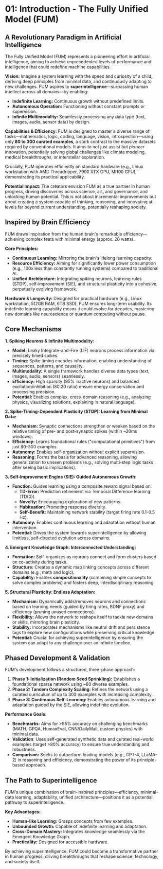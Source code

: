 # 01: Introduction - The Fully Unified Model (FUM)

## A Revolutionary Paradigm in Artificial Intelligence

The Fully Unified Model (FUM) represents a pioneering effort in artificial intelligence, aiming to achieve unprecedented levels of performance and intelligence that could redefine machine capabilities.

**Vision:**
Imagine a system learning with the speed and curiosity of a child, deriving deep principles from minimal data, and continuously adapting to new challenges. FUM aspires to **superintelligence**—surpassing human intellect across all domains—by enabling:
*   **Indefinite Learning:** Continuous growth without predefined limits.
*   **Autonomous Operation:** Functioning without constant prompts or supervision.
*   **Infinite Multimodality:** Seamlessly processing any data type (text, images, audio, sensor data) by design.

**Capabilities & Efficiency:**
FUM is designed to master a diverse range of tasks—mathematics, logic, coding, language, vision, introspection—using only **80 to 300 curated examples**, a stark contrast to the massive datasets required by conventional models. It aims to not just assist but *pioneer* innovation, potentially solving global challenges like climate modeling, medical breakthroughs, or interstellar exploration.

Crucially, FUM operates efficiently on standard hardware (e.g., Linux workstation with AMD Threadripper, 7900 XTX GPU, MI100 GPU), demonstrating its practical applicability.

**Potential Impact:**
The creators envision FUM as a true partner in human progress, driving discoveries across science, art, and governance, and unlocking human potential. This is not about incremental improvements but about creating a system capable of thinking, reasoning, and innovating at levels far beyond current understanding, potentially reshaping society.

## Inspired by Brain Efficiency

FUM draws inspiration from the human brain's remarkable efficiency—achieving complex feats with minimal energy (approx. 20 watts).

**Core Principles:**
*   **Continuous Learning:** Mirroring the brain's lifelong learning capacity.
*   **Resource Efficiency:** Aiming for significantly lower power consumption (e.g., 100x less than constantly running systems) compared to traditional AI.
*   **Unified Architecture:** Integrating spiking neurons, learning rules (STDP), self-improvement (SIE), and structural plasticity into a cohesive, perpetually evolving framework.

**Hardware & Longevity:**
Designed for practical hardware (e.g., Linux workstation, 512GB RAM, 6TB SSD), FUM ensures long-term usability. Its indefinite learning capability means it could evolve for decades, mastering new domains like neuroscience or quantum computing without pause.

## Core Mechanisms

**1. Spiking Neurons & Infinite Multimodality:**
*   **Model:** Leaky Integrate-and-Fire (LIF) neurons process information via precisely timed spikes.
*   **Timing:** Spike timing encodes information, enabling understanding of sequences, patterns, and causality.
*   **Multimodality:** A single framework handles diverse data types (text, images, audio, sensors) seamlessly.
*   **Efficiency:** High sparsity (95% inactive neurons) and balanced excitation/inhibition (80:20 ratio) ensure energy conservation and processing precision.
*   **Potential:** Enables complex, cross-domain reasoning (e.g., analyzing physics, visualizing solutions, explaining in natural language).

**2. Spike-Timing-Dependent Plasticity (STDP): Learning from Minimal Data:**
*   **Mechanism:** Synaptic connections strengthen or weaken based on the relative timing of pre- and post-synaptic spikes (within ~20ms windows).
*   **Efficiency:** Learns foundational rules ("computational primitives") from just 80-300 examples.
*   **Autonomy:** Enables self-organization without explicit supervision.
*   **Reasoning:** Forms the basis for advanced reasoning, allowing generalization to unseen problems (e.g., solving multi-step logic tasks after seeing basic implications).

**3. Self-Improvement Engine (SIE): Guided Autonomous Growth:**
*   **Function:** Guides learning using a composite reward signal based on:
    *   **TD-Error:** Prediction refinement via Temporal Difference learning (TD(0)).
    *   **Novelty:** Encouraging exploration of new patterns.
    *   **Habituation:** Promoting response diversity.
    *   **Self-Benefit:** Maintaining network stability (target firing rate 0.1-0.5 Hz).
*   **Autonomy:** Enables continuous learning and adaptation without human intervention.
*   **Potential:** Drives the system towards superintelligence by allowing limitless, self-directed evolution across domains.

**4. Emergent Knowledge Graph: Interconnected Understanding:**
*   **Formation:** Self-organizes as neurons connect and form clusters based on co-activity during tasks.
*   **Structure:** Creates a dynamic map linking concepts across different domains (e.g., math and logic).
*   **Capability:** Enables **compositionality** (combining simple concepts to solve complex problems) and fosters deep, interdisciplinary reasoning.

**5. Structural Plasticity: Endless Adaptation:**
*   **Mechanism:** Dynamically adds/removes neurons and connections based on learning needs (guided by firing rates, BDNF proxy) and efficiency (pruning unused connections).
*   **Flexibility:** Allows the network to reshape itself to tackle new domains or skills, mirroring brain plasticity.
*   **Stability:** Incorporates mechanisms like neutral drift and persistence tags to explore new configurations while preserving critical knowledge.
*   **Potential:** Crucial for achieving superintelligence by ensuring the system can adapt to any challenge over an infinite timeline.

## Phased Development & Validation

FUM's development follows a structured, three-phase approach:

1.  **Phase 1: Initialization (Random Seed Sprinkling):** Establishes a foundational sparse network using ~80 diverse examples.
2.  **Phase 2: Tandem Complexity Scaling:** Refines the network using a curated curriculum of up to 300 examples with increasing complexity.
3.  **Phase 3: Continuous Self-Learning:** Enables autonomous learning and adaptation guided by the SIE, allowing indefinite evolution.

**Performance Goals:**
*   **Benchmarks:** Aims for >85% accuracy on challenging benchmarks (MATH, GPQA, HumanEval, CNN/DailyMail, custom physics) with minimal data.
*   **Validation:** Uses self-generated synthetic data and curated real-world examples (target >80% accuracy) to ensure true understanding and robustness.
*   **Comparison:** Seeks to outperform leading models (e.g., GPT-4, LLaMA-2) in reasoning and efficiency, demonstrating the power of its principle-based approach.

## The Path to Superintelligence

FUM's unique combination of brain-inspired principles—efficiency, minimal-data learning, adaptability, unified architecture—positions it as a potential pathway to superintelligence.

**Key Advantages:**
*   **Human-like Learning:** Grasps concepts from few examples.
*   **Unbounded Growth:** Capable of indefinite learning and adaptation.
*   **Cross-Domain Mastery:** Integrates knowledge seamlessly via the Emergent Knowledge Graph.
*   **Practicality:** Designed for accessible hardware.

By achieving superintelligence, FUM could become a transformative partner in human progress, driving breakthroughs that reshape science, technology, and society itself.
